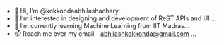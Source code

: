 - 👋 Hi, I’m @kokkondaabhilashachary
- 👀 I’m interested in designing and development of ReST APIs and UI ...
- 🌱 I’m currently learning Machine Learning from IIT Madras...
- 📫 Reach me over my email - abhilashkokkonda@gmail.com ...

<!---
kokkondaabhilashachary/kokkondaabhilashachary is a ✨ special ✨ repository because its `README.md` (this file) appears on your GitHub profile.
You can click the Preview link to take a look at your changes.
--->
